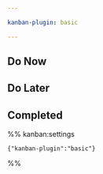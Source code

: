 ```yaml
---

kanban-plugin: basic

---
```


## Do Now



## Do Later



## Completed





%% kanban:settings
```
{"kanban-plugin":"basic"}
```
%%
